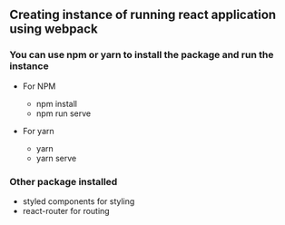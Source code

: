 ## Creating instance of running react application using webpack

### You can use npm or yarn to install the package and run the instance

- For NPM

  - npm install
  - npm run serve

- For yarn
  - yarn
  - yarn serve

### Other package installed

- styled components for styling
- react-router for routing
